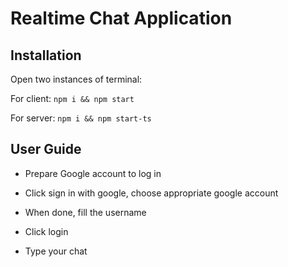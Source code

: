 # Realtime Chat Application

## Installation
Open two instances of terminal:

For client:
```npm i && npm start```

For server:
```npm i && npm start-ts```

## User Guide
- Prepare Google account to log in

- Click sign in with google, choose appropriate google account

- When done, fill the username

- Click login

- Type your chat